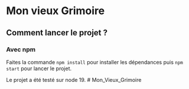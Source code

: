 # Mon vieux Grimoire


## Comment lancer le projet ? 

### Avec npm

Faites la commande `npm install` pour installer les dépendances puis `npm start` pour lancer le projet. 

Le projet a été testé sur node 19. # Mon_Vieux_Grimoire
